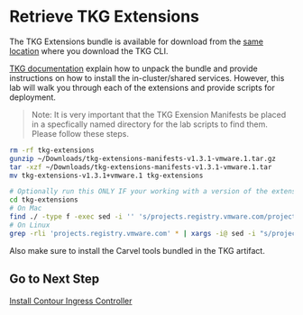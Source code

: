 # Retrieve TKG Extensions

The TKG Extensions bundle is available for download from the [same location](https://www.vmware.com/go/get-tkg) where you download the TKG CLI.

[TKG documentation](https://docs.vmware.com/en/VMware-Tanzu-Kubernetes-Grid/1.3/vmware-tanzu-kubernetes-grid-13/GUID-extensions-index.html) explain how to unpack the bundle and provide instructions on how to install the in-cluster/shared services.  However, this lab will walk you through each of the extensions and provide scripts for deployment.

>Note: It is very important that the TKG Exension Manifests be placed in a specfically named directory for the lab scripts to find them.  Please follow these steps.

```bash
rm -rf tkg-extensions
gunzip ~/Downloads/tkg-extensions-manifests-v1.3.1-vmware.1.tar.gz
tar -xzf ~/Downloads/tkg-extensions-manifests-v1.3.1-vmware.1.tar
mv tkg-extensions-v1.3.1+vmware.1 tkg-extensions

# Optionally run this ONLY IF your working with a version of the extensions manifests prior to RTM or GA
cd tkg-extensions
# On Mac
find ./ -type f -exec sed -i '' 's/projects.registry.vmware.com/projects-stg.registry.vmware.com/' {} \;
# On Linux
grep -rli 'projects.registry.vmware.com' * | xargs -i@ sed -i "s/projects.registry.vmware.com/projects-stg.registry.vmware.com/g" @
```

Also make sure to install the Carvel tools bundled in the TKG artifact.

## Go to Next Step

[Install Contour Ingress Controller](06_contour_mgmt.md)
